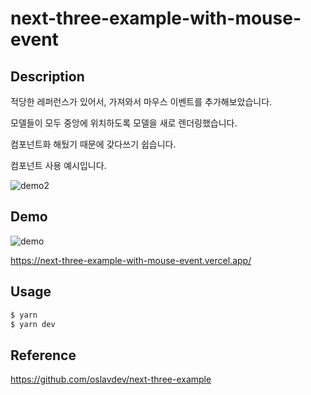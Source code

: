 # next-three-example-with-mouse-event

## Description

적당한 레퍼런스가 있어서, 가져와서 마우스 이벤트를 추가해보았습니다.

모델들이 모두 중앙에 위치하도록 모델을 새로 렌더링했습니다.

컴포넌트화 해뒀기 때문에 갖다쓰기 쉽습니다.

컴포넌트 사용 예시입니다.

![demo2](https://user-images.githubusercontent.com/86578246/221409978-f252664f-cf0d-43b3-b30b-512f0a7ed519.gif)

## Demo
![demo](https://user-images.githubusercontent.com/86578246/221409732-f3031291-f17b-447b-b55c-d62100819acc.gif)

https://next-three-example-with-mouse-event.vercel.app/

## Usage
```sh
$ yarn
$ yarn dev
```

## Reference
https://github.com/oslavdev/next-three-example
